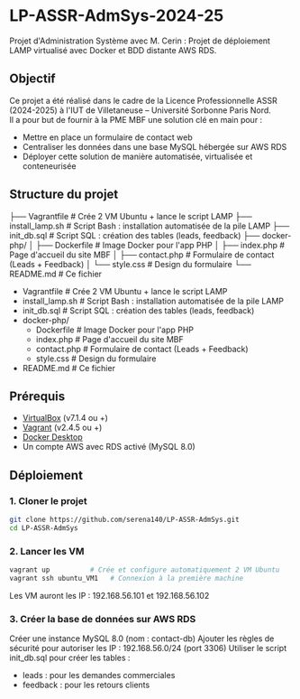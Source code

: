 # LP-ASSR-AdmSys-2024-25
Projet d'Administration Système avec M. Cerin : Projet de déploiement LAMP virtualisé avec Docker et BDD distante AWS RDS.

## Objectif
Ce projet a été réalisé dans le cadre de la Licence Professionnelle ASSR (2024-2025) à l'IUT de Villetaneuse – Université Sorbonne Paris Nord.  
Il a pour but de fournir à la PME MBF une solution clé en main pour :

- Mettre en place un formulaire de contact web
- Centraliser les données dans une base MySQL hébergée sur AWS RDS
- Déployer cette solution de manière automatisée, virtualisée et conteneurisée

## Structure du projet
├── Vagrantfile # Crée 2 VM Ubuntu + lance le script LAMP
├── install_lamp.sh # Script Bash : installation automatisée de la pile LAMP
├── init_db.sql # Script SQL : création des tables (leads, feedback)
├── docker-php/
│ ├── Dockerfile # Image Docker pour l'app PHP
│ ├── index.php # Page d'accueil du site MBF
│ ├── contact.php # Formulaire de contact (Leads + Feedback)
│ └── style.css # Design du formulaire
└── README.md # Ce fichier

- Vagrantfile # Crée 2 VM Ubuntu + lance le script LAMP
- install_lamp.sh # Script Bash : installation automatisée de la pile LAMP
- init_db.sql # Script SQL : création des tables (leads, feedback)
- docker-php/
  - Dockerfile # Image Docker pour l'app PHP
  - index.php # Page d'accueil du site MBF
  - contact.php # Formulaire de contact (Leads + Feedback)
  - style.css # Design du formulaire
- README.md # Ce fichier

## Prérequis

- [VirtualBox](https://www.virtualbox.org/) (v7.1.4 ou +)
- [Vagrant](https://developer.hashicorp.com/vagrant/downloads) (v2.4.5 ou +)
- [Docker Desktop](https://www.docker.com/products/docker-desktop/)
- Un compte AWS avec RDS activé (MySQL 8.0)

## Déploiement

### 1. Cloner le projet

```bash
git clone https://github.com/serena140/LP-ASSR-AdmSys.git
cd LP-ASSR-AdmSys
```

### 2. Lancer les VM

```bash
vagrant up          # Crée et configure automatiquement 2 VM Ubuntu
vagrant ssh ubuntu_VM1   # Connexion à la première machine
```
Les VM auront les IP : 192.168.56.101 et 192.168.56.102

### 3. Créer la base de données sur AWS RDS
Créer une instance MySQL 8.0 (nom : contact-db)
Ajouter les règles de sécurité pour autoriser les IP : 192.168.56.0/24 (port 3306)
Utiliser le script init_db.sql pour créer les tables :
- leads : pour les demandes commerciales
- feedback : pour les retours clients



